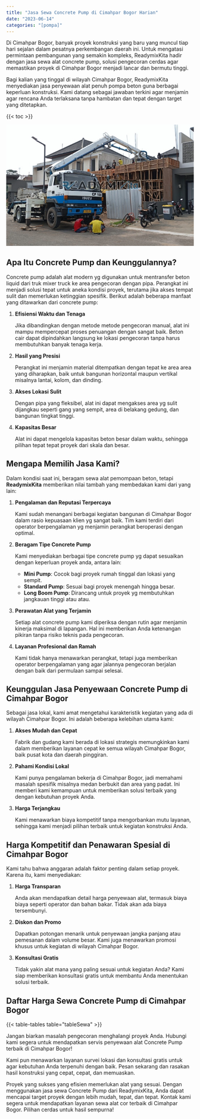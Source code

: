 ```yaml
---
title: "Jasa Sewa Concrete Pump di Cimahpar Bogor Harian"
date: "2023-06-14"
categories: "[pompa]"
---
```


Di Cimahpar Bogor, banyak proyek konstruksi yang baru yang muncul tiap hari sejalan dalam pesatnya perkembangan daerah ini. Untuk mengatasi permintaan pembangunan yang semakin kompleks, ReadymixKita hadir dengan jasa sewa alat concrete pump, solusi pengecoran cerdas agar memastikan proyek di Cimahpar Bogor menjadi lancar dan bermutu tinggi.

Bagi kalian yang tinggal di wilayah Cimahpar Bogor, ReadymixKita menyediakan jasa penyewaan alat penuh pompa beton guna berbagai keperluan konstruksi. Kami datang sebagai jawaban terkini agar menjamin agar rencana Anda terlaksana tanpa hambatan dan tepat dengan target yang ditetapkan.

{{< toc >}}

![Jasa Sewa Concrete Pump di Cimahpar Bogor Harian](/images/pompa/sewa-pompa-02.jpg)

## Apa Itu Concrete Pump dan Keunggulannya?

Concrete pump adalah alat modern yg digunakan untuk mentransfer beton liquid dari truk mixer truck ke area pengecoran dengan pipa. Perangkat ini menjadi solusi tepat untuk aneka kondisi proyek, terutama jika akses tempat sulit dan memerlukan ketinggian spesifik. Berikut adalah beberapa manfaat yang ditawarkan dari concrete pump:

1. **Efisiensi Waktu dan Tenaga**

   Jika dibandingkan dengan metode metode pengecoran manual, alat ini mampu mempercepat proses penuangan dengan sangat baik. Beton cair dapat dipindahkan langsung ke lokasi pengecoran tanpa harus membutuhkan banyak tenaga kerja.

2. **Hasil yang Presisi**

   Perangkat ini menjamin material ditempatkan dengan tepat ke area area yang diharapkan, baik untuk bangunan horizontal maupun vertikal misalnya lantai, kolom, dan dinding.

3. **Akses Lokasi Sulit**

   Dengan pipa yang fleksibel, alat ini dapat mengakses area yg sulit dijangkau seperti gang yang sempit, area di belakang gedung, dan bangunan tingkat tinggi.

4. **Kapasitas Besar**

   Alat ini dapat mengelola kapasitas beton besar dalam waktu, sehingga pilihan tepat tepat proyek dari skala dan besar.

## Mengapa Memilih Jasa Kami?

Dalam kondisi saat ini, beragam sewa alat pemompaan beton, tetapi **ReadymixKita** memberikan nilai tambah yang membedakan kami dari yang lain:

1. **Pengalaman dan Reputasi Terpercaya**

   Kami sudah menangani berbagai kegiatan bangunan di Cimahpar Bogor dalam rasio kepuasaan klien yg sangat baik. Tim kami terdiri dari operator berpengalaman yg menjamin perangkat beroperasi dengan optimal.

2. **Beragam Tipe Concrete Pump**

   Kami menyediakan berbagai tipe concrete pump yg dapat sesuaikan dengan keperluan proyek anda, antara lain:
   - **Mini Pump**: Cocok bagi proyek rumah tinggal dan lokasi yang sempit.
   - **Standard Pump**: Sesuai bagi proyek menengah hingga besar.
   - **Long Boom Pump**: Dirancang untuk proyek yg membutuhkan jangkauan tinggi atau atau.

3. **Perawatan Alat yang Terjamin**

   Setiap alat concrete pump kami diperiksa dengan rutin agar menjamin kinerja maksimal di lapangan. Hal ini memberikan Anda ketenangan pikiran tanpa risiko teknis pada pengecoran.

4. **Layanan Profesional dan Ramah**

   Kami tidak hanya menawarkan perangkat, tetapi juga memberikan operator berpengalaman yang agar jalannya pengecoran berjalan dengan baik dari permulaan sampai selesai.

## Keunggulan Jasa Penyewaan Concrete Pump di Cimahpar Bogor

Sebagai jasa lokal, kami amat mengetahui karakteristik kegiatan yang ada di wilayah Cimahpar Bogor. Ini adalah beberapa kelebihan utama kami:

1. **Akses Mudah dan Cepat**

   Fabrik dan gudang kami berada di lokasi strategis memungkinkan kami dalam memberikan layanan cepat ke semua wilayah Cimahpar Bogor, baik pusat kota dan daerah pinggiran.

2. **Pahami Kondisi Lokal**

   Kami punya pengalaman bekerja di Cimahpar Bogor, jadi memahami masalah spesifik misalnya medan berbukit dan area yang padat. Ini memberi kami kemampuan untuk memberikan solusi terbaik yang dengan kebutuhan proyek Anda.

3. **Harga Terjangkau**

   Kami menawarkan biaya kompetitif tanpa mengorbankan mutu layanan, sehingga kami menjadi pilihan terbaik untuk kegiatan konstruksi Anda.

## Harga Kompetitif dan Penawaran Spesial di Cimahpar Bogor

Kami tahu bahwa anggaran adalah faktor penting dalam setiap proyek. Karena itu, kami menyediakan:

1. **Harga Transparan**

   Anda akan mendapatkan detail harga penyewaan alat, termasuk biaya biaya seperti operator dan bahan bakar. Tidak akan ada biaya tersembunyi.

2. **Diskon dan Promo**

   Dapatkan potongan menarik untuk penyewaan jangka panjang atau pemesanan dalam volume besar. Kami juga menawarkan promosi khusus untuk kegiatan di wilayah Cimahpar Bogor.

3. **Konsultasi Gratis**

   Tidak yakin alat mana yang paling sesuai untuk kegiatan Anda? Kami siap memberikan konsultasi gratis untuk membantu Anda menentukan solusi terbaik.

## Daftar Harga Sewa Concrete Pump di Cimahpar Bogor

{{< table-tables table="tableSewa" >}}

Jangan biarkan masalah pengecoran menghalangi proyek Anda. Hubungi kami segera untuk mendapatkan servis penyewaan alat Concrete Pump terbaik di Cimahpar Bogor!

Kami pun menawarkan layanan survei lokasi dan konsultasi gratis untuk agar kebutuhan Anda terpenuhi dengan baik. Pesan sekarang dan rasakan hasil konstruksi yang cepat, cepat, dan memuaskan.

Proyek yang sukses yang efisien memerlukan alat yang sesuai. Dengan menggunakan jasa sewa Concrete Pump dari ReadymixKita, Anda dapat mencapai target proyek dengan lebih mudah, tepat, dan tepat. Kontak kami segera untuk mendapatkan layanan sewa alat cor terbaik di Cimahpar Bogor. Pilihan cerdas untuk hasil sempurna!